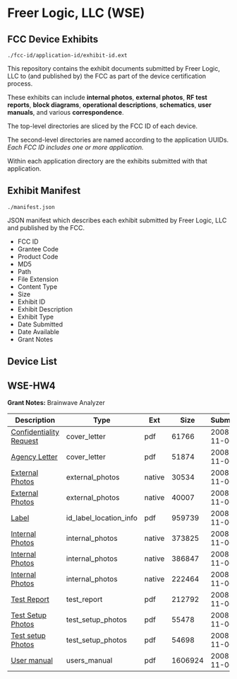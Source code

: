 # Freer Logic, LLC (WSE)
## FCC Device Exhibits

```
./fcc-id/application-id/exhibit-id.ext
```

This repository contains the exhibit documents submitted by Freer Logic, LLC to (and published by) the FCC as part of the device certification process.

These exhibits can include **internal photos**, **external photos**, **RF test reports**, **block diagrams**, **operational descriptions**, **schematics**, **user manuals**, and various **correspondence**.

The top-level directories are sliced by the FCC ID of each device.

The second-level directories are named according to the application UUIDs. *Each FCC ID includes one or more application.*

Within each application directory are the exhibits submitted with that application. 

## Exhibit Manifest

```
./manifest.json
```

JSON manifest which describes each exhibit submitted by Freer Logic, LLC and published by the FCC.

- FCC ID
- Grantee Code
- Product Code
- MD5
- Path
- File Extension
- Content Type
- Size
- Exhibit ID
- Exhibit Description
- Exhibit Type
- Date Submitted
- Date Available
- Grant Notes

## Device List
## WSE-HW4
**Grant Notes:** Brainwave Analyzer

| Description | Type | Ext | Size | Submitted | Available |
| ----------- | ---- | --- | ---- | --------- | --------- |
| [Confidentiality Request](WSE-HW4/b07212f71dcf23622d11ef4090d78a7b/1027349.pdf) | cover_letter | pdf | 61766 | 2008-11-06 | 2008-11-06 |
| [Agency Letter](WSE-HW4/b07212f71dcf23622d11ef4090d78a7b/1027350.pdf) | cover_letter | pdf | 51874 | 2008-11-06 | 2008-11-06 |
| [External Photos](WSE-HW4/b07212f71dcf23622d11ef4090d78a7b/1027351.native) | external_photos | native | 30534 | 2008-11-06 | 2008-11-06 |
| [External Photos](WSE-HW4/b07212f71dcf23622d11ef4090d78a7b/1027352.native) | external_photos | native | 40007 | 2008-11-06 | 2008-11-06 |
| [Label](WSE-HW4/b07212f71dcf23622d11ef4090d78a7b/1027353.pdf) | id_label_location_info | pdf | 959739 | 2008-11-06 | 2008-11-06 |
| [Internal Photos](WSE-HW4/b07212f71dcf23622d11ef4090d78a7b/1027354.native) | internal_photos | native | 373825 | 2008-11-06 | 2008-11-06 |
| [Internal Photos](WSE-HW4/b07212f71dcf23622d11ef4090d78a7b/1027355.native) | internal_photos | native | 386847 | 2008-11-06 | 2008-11-06 |
| [Internal Photos](WSE-HW4/b07212f71dcf23622d11ef4090d78a7b/1027356.native) | internal_photos | native | 222464 | 2008-11-06 | 2008-11-06 |
| [Test Report](WSE-HW4/b07212f71dcf23622d11ef4090d78a7b/1027357.pdf) | test_report | pdf | 212792 | 2008-11-06 | 2008-11-06 |
| [Test Setup Photos](WSE-HW4/b07212f71dcf23622d11ef4090d78a7b/1027358.pdf) | test_setup_photos | pdf | 55478 | 2008-11-06 | 2008-11-06 |
| [Test setup Photos](WSE-HW4/b07212f71dcf23622d11ef4090d78a7b/1027359.pdf) | test_setup_photos | pdf | 54698 | 2008-11-06 | 2008-11-06 |
| [User manual](WSE-HW4/b07212f71dcf23622d11ef4090d78a7b/1027360.pdf) | users_manual | pdf | 1606924 | 2008-11-06 | 2008-11-06 |
